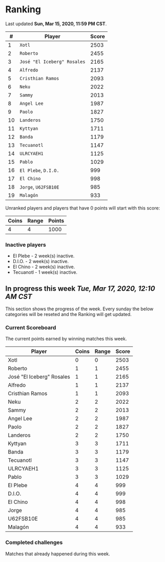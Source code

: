 # Ranking

Last updated **Sun, Mar 15, 2020, 11:59 PM CST**.

|#|Player|Score|
|-|------|-----|
|1|`Xotl`|2503|
|2|`Roberto`|2455|
|3|`José "El Iceberg" Rosales`|2165|
|4|`Alfredo`|2137|
|5|`Cristhian Ramos`|2093|
|6|`Neku`|2022|
|7|`Sammy`|2013|
|8|`Angel Lee`|1987|
|9|`Paolo`|1827|
|10|`Landeros`|1750|
|11|`Kyttyan`|1711|
|12|`Banda`|1179|
|13|`Tecuanotl`|1147|
|14|`ULRCYAEH1`|1125|
|15|`Pablo`|1029|
|16|`El Plebe`, `D.I.O.`|999|
|17|`El Chino`|998|
|18|`Jorge`, `U62FSB10E`|985|
|19|`Malagón`|933|

Unranked players and players that have 0 points will start with this score:

|Coins|Range|Points|
|-----|-----|------|
|4|4|1000|

### Inactive players
* El Plebe - 2 week(s) inactive.
* D.I.O. - 2 week(s) inactive.
* El Chino - 2 week(s) inactive.
* Tecuanotl - 1 week(s) inactive.

## In progress this week *Tue, Mar 17, 2020, 12:10 AM CST*
This section shows the progress of the week. Every sunday the below categories will be reseted and the Ranking will get updated.

### Current Scoreboard
The current points earned by winning matches this week.

|Player|Coins|Range|Score|
|------|-----|-----|-----|
|Xotl|0|0|2503|
|Roberto|1|1|2455|
|José "El Iceberg" Rosales|1|1|2165|
|Alfredo|1|1|2137|
|Cristhian Ramos|1|1|2093|
|Neku|2|2|2022|
|Sammy|2|2|2013|
|Angel Lee|2|2|1987|
|Paolo|2|2|1827|
|Landeros|2|2|1750|
|Kyttyan|3|3|1711|
|Banda|3|3|1179|
|Tecuanotl|3|3|1147|
|ULRCYAEH1|3|3|1125|
|Pablo|3|3|1029|
|El Plebe|4|4|999|
|D.I.O.|4|4|999|
|El Chino|4|4|998|
|Jorge|4|4|985|
|U62FSB10E|4|4|985|
|Malagón|4|4|933|

### Completed challenges
Matches that already happened during this week.


